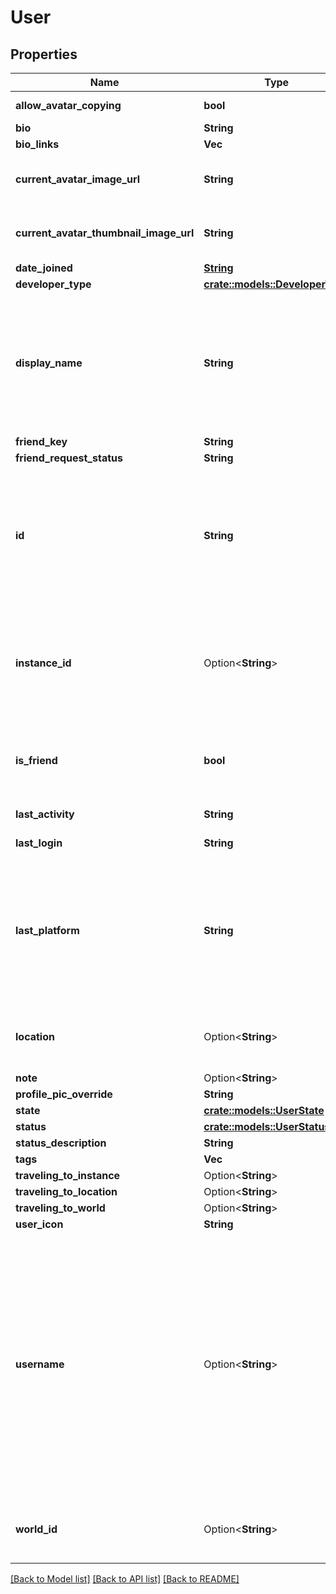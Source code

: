 # User

## Properties

Name | Type | Description | Notes
------------ | ------------- | ------------- | -------------
**allow_avatar_copying** | **bool** |  | [default to true]
**bio** | **String** |  | 
**bio_links** | **Vec<String>** |  | 
**current_avatar_image_url** | **String** | When profilePicOverride is not empty, use it instead. | 
**current_avatar_thumbnail_image_url** | **String** | When profilePicOverride is not empty, use it instead. | 
**date_joined** | [**String**](string.md) |  | 
**developer_type** | [**crate::models::DeveloperType**](DeveloperType.md) |  | 
**display_name** | **String** | A users visual display name. This is what shows up in-game, and can different from their `username`. Changing display name is restricted to a cooldown period. | 
**friend_key** | **String** |  | 
**friend_request_status** | **String** |  | 
**id** | **String** | A users unique ID, usually in the form of `usr_c1644b5b-3ca4-45b4-97c6-a2a0de70d469`. Legacy players can have old IDs in the form of `8JoV9XEdpo`. The ID can never be changed. | 
**instance_id** | Option<**String**> | InstanceID can be \"offline\" on User profiles if you are not friends with that user and \"private\" if you are friends and user is in private instance. | [optional]
**is_friend** | **bool** | Either their `friendKey`, or empty string if you are not friends. Unknown usage. | 
**last_activity** | **String** | Either a date-time or empty string. | 
**last_login** | **String** | Either a date-time or empty string. | 
**last_platform** | **String** | This can be `standalonewindows` or `android`, but can also pretty much be any random Unity verison such as `2019.2.4-801-Release` or `2019.2.2-772-Release` or even `unknownplatform`. | 
**location** | Option<**String**> | WorldID be \"offline\" on User profiles if you are not friends with that user. | [optional]
**note** | Option<**String**> |  | [optional]
**profile_pic_override** | **String** |  | 
**state** | [**crate::models::UserState**](UserState.md) |  | 
**status** | [**crate::models::UserStatus**](UserStatus.md) |  | 
**status_description** | **String** |  | 
**tags** | **Vec<String>** |  | 
**traveling_to_instance** | Option<**String**> |  | [optional]
**traveling_to_location** | Option<**String**> |  | [optional]
**traveling_to_world** | Option<**String**> |  | [optional]
**user_icon** | **String** |  | 
**username** | Option<**String**> | -| A users unique name, used during login. This is different from `displayName` which is what shows up in-game. A users `username` can never be changed.' **DEPRECATED:** VRChat API no longer return usernames of other users. [See issue by Tupper for more information](https://github.com/pypy-vrc/VRCX/issues/429). | [optional]
**world_id** | Option<**String**> | WorldID be \"offline\" on User profiles if you are not friends with that user. | [optional]

[[Back to Model list]](../README.md#documentation-for-models) [[Back to API list]](../README.md#documentation-for-api-endpoints) [[Back to README]](../README.md)


